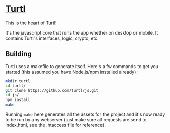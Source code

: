 [Turtl](https://turtl.it/)
==========================

This is the heart of Turtl!

It's the javascript core that runs the app whether on desktop or mobile. It
contains Turtl's interfaces, logic, crypto, etc.

## Building

Turtl uses a makefile to generate itself. Here's a fw commands to get you started
(this assumed you have Node.js/npm installed already):

```bash
mkdir turtl
cd turtl/
git clone https://github.com/turtl/js.git
cd js/
npm install
make
```

Running `make` here generates all the assets for the project and it's now ready
to be run by any webserver (just make sure all requests are send to index.html,
see the .htaccess file for reference).

